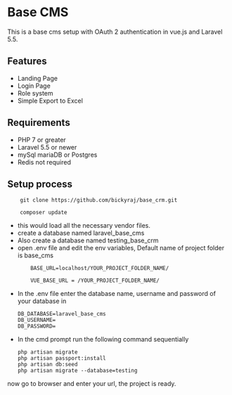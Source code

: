 # Base CMS
This is a base cms setup with OAuth 2 authentication in vue.js and Laravel 5.5.

## Features
<ul>
	<li>Landing Page</li>
	<li>Login Page</li>
	<li>Role system</li>
	<li>Simple Export to Excel</li>
</ul>

	

## Requirements

<ul>
	<li>PHP 7 or greater</li>
	<li>Laravel 5.5 or newer</li>
	<li>mySql mariaDB or Postgres</li>
	<li>Redis not required</li>
</ul>

## Setup process
```
	git clone https://github.com/bickyraj/base_crm.git
```
```
	composer update
```
<ul>
<li>this would load all the necessary vendor files.</li>
<li>create a database named laravel_base_cms</li>
<li>Also create a database named testing_base_crm</li>
<li>open .env file  and edit the env variables, Default name of project folder is base_cms</li>

```
	BASE_URL=localhost/YOUR_PROJECT_FOLDER_NAME/
```
```
	VUE_BASE_URL = /YOUR_PROJECT_FOLDER_NAME/
```
<li>In the .env file enter the database name, username and password of your database in</li>

	DB_DATABASE=laravel_base_cms
	DB_USERNAME=
	DB_PASSWORD=

<li>In the cmd prompt run the following command sequentially</li>

	php artisan migrate
	php artisan passport:install
	php artisan db:seed
	php artisan migrate --database=testing
	
</ul>

now go to browser and enter your url, the project is ready.
